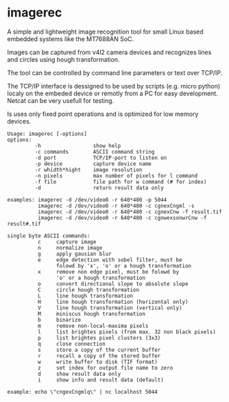 # imagerec

A simple and lightweight image recognition tool for small Linux based
embedded systems like the MT7688AN SoC.

Images can be captured from v4l2 camera devices and recognizes lines
and circles using hough transformation.

The tool can be controlled by command line parameters or text over TCP/IP.

The TCP/IP interface is dessigned to be used by scripts (e.g. micro python)
localy on the embeded device or remotly from a PC for easy development.
Netcat can be very usefull for testing.

Is uses only fixed point operations and is optimized for low memory devices.

```text
Usage: imagerec [-options]
options:
         -h                 show help
         -c commands        ASCII command string
         -d port            TCP/IP-port to listen on
         -p device          capture device name
         -r whidth*hight    image resolution
         -n pixels          max number of pixels for l command
         -f file            file path for w command (# for index)
         -d                 return result data only

examples: imagerec -d /dev/video0 -r 640*480 -p 5044
          imagerec -d /dev/video0 -r 640*480 -c cgnexCngml -s
          imagerec -d /dev/video0 -r 640*480 -c cgnexCnw -f result.tif
          imagerec -d /dev/video0 -r 640*480 -c cgnwexsonwrCnw -f result#.tif

single byte ASCII commands:
          c     capture image
          n     normalize image
          g     apply gausian blur
          e     edge detection with sobel filter, must be
                folowd by 'x', 'o' or a hough transformation
          x     remove non edge pixel, must be folowd by
                'o' or a hough transformation
          o     convert directional slope to absolute slope
          C     circle hough transformation
          L     line hough transformation
          H     line hough transformation (horizontal only)
          V     line hough transformation (vertical only)
          M     miniscus hough transformation
          b     binarize
          m     remove non-local-maxima pixels
          l     list brightes pixels (from max. 32 non black pixels)
          p     list brightes pixel clusters (3x3)
          q     close connection
          s     store a copy of the current buffer
          r     recall a copy of the stored buffer
          w     write buffer to disk (TIF format)
          z     set index for output file name to zero
          d     show result data only
          i     show info and result data (default)

example: echo \"cngexCngmlq\" | nc localhost 5044
```
